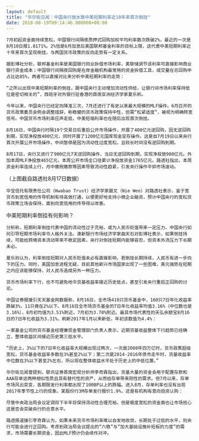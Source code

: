 ```yaml
---
layout: default
title: "华尔街见闻：中国央行放水致中美短期利率近10年来首次倒挂"
date: 2018-08-19T09:14:46.000000+08:00
---
```


    7月初起资金面持续宽松，中国银行间隔夜质押式回购加权平均利率数次跌破2%，最近的一次是8月10日报1.8171%。2%恰是6月加息后美国联邦基金利率的目标上限，这代表中美短期利率近十年来首次呈现倒挂，与两国货币政策的反向走势有一定关系。

    据彭博社分析，联邦基金利率是美国银行同业拆借市场利率，美联储调节该利率可直接影响商业银行资金成本；中国银行间隔夜回购是在岸金融机构最常用的资金拆借工具，成交量在总回购中占比达85%，两者可以直接对比来分析中美短期利率的走势：

    “之所以出现中美短期利率的倒挂，跟中国央行主动增加流动性供给，让银行间市场利率保持低位是密切相关的”，西班牙对外银行驻香港的首席亚洲经济学家夏乐称。

    今年以来，中国央行已经定向降准三次，7月还进行了有史以来最大规模的MLF操作。6月召开的货币政策委员会例会调整措辞，称稳健的货币政策保持中性，但需“松紧适度”，被视为明确转宽信号。中国货币市场利率应声走低，中美短端利率也在随后出现首次倒挂。

    8月16日，中国央行时隔19个交易日后重启公开市场操作，开展了400亿元逆回购，因无逆回购到期，实现净投放400亿元，同时开展了1200亿元国库现金定存操作。这是自7月19日以来央行首次开展公开市场操作，中间暂停是因为流动性过度宽松，且较长时间没有逆回购到期。

    8月17日，央行又进行了900亿元7天逆回购操作，当日无逆回购到期，实现净投放900亿元。外加本周MLF净投放465亿元，本周公开市场全口径累计净投放资金1765亿元。路透社指出，本周资金利率连续上行，月中缴税缴款等因素导致流动性趋紧，引发央行操作平抑市场波动。


（上图截自路透社8月17日数据）

    华宝信托有限责任公司（Hwabao Trust）经济学家聂文（Nie Wen）对路透社表示，鉴于宽货币到宽信用的传导机制有待高效打通，以便更好地支持小微企业融资，预计中国央行的宽松货币政策立场会保持，直到向宽信用的传导得以改善。

中美短期利率倒挂有何影响？

    分析称，短期利率倒挂代表中国的流动性过于充裕，或为人民币贬值带来一定压力，中国央行如何引导短期市场利率令人格外关注。澳新银行市场经济学家曲天石对彭博社表示，如果倒挂持续，可能给跨境资本流动带来不稳定因素，央行对倒挂短期内能够容忍，但资本外流压力下长期未必。

    夏乐则认为，利率倒挂短期对人民币贬值未必有直接影响，若倒挂长期持续，人民币有进一步向下的压力。同时，美国加息进程无疑，目前其他新兴市场国家出现了一些困难，美元强势在短期之内应该能够保持，对人民币造成另外一种压力。

    货币市场利率下行，也不可避免地令货基收益率接近历史低点，甚至引发央行重启正回购的讨论。

    中国证券报援引天天基金网数据称，8月16日，全市场410只货币基金中，160只7日年化收益率跌破3%，11只竟在2%以下。8月16日全市场货币基金的7日年化收益率均值3.16%（中位数也是3.16%），8月初均值为3.51%附近，7月初为3.70%附近。最具市场代表性的天弘余额宝8月16日的7日年化收益为3.31%，刷新2017年1月以来新低，年初该数值为4.4%：

    一家基金公司的货币基金经理兼现金管理部门负责人表示，近期货基收益整体下行趋势已经确立，整体收益区间接近历史第三低水平。

    “历史上，3%以下的7日年化收益率大规模出现过两次，一次是2008年四万亿时，货币政策超级宽松，货币基金收益率多数在3%甚至2%以下；第二次是2014-2016年债市走牛时，货基收益率中位数在3%以下甚至2%左右，所以现在整体收益水平处于历史上的中低位置。”

    华尔街见闻曾提到，联讯证券首席宏观分析师李奇霖指出，货基大量的资金会用于配置存款和AAA存单这两种相似性质且具有替代性的资产，从而给存单带来刚性的需求。但7月以来，存单市场风云突变，各期限发行利率都出现了100BP以上的跌幅。进入8月，存单利率也没有出现2017年季节性上行的现象。某股份行3M存单发行报价1.9%，还是有机构有意向投资认购：

    尽管中央政治局会议定调将下半年将保持流动性合理充裕，但是极度宽松的资金面也让市场担心这是否会突破央行的合意水平。

    路透报道援引李奇霖认为，如果未来货币市场利率难以自发地收敛，长期处于过低的水平，则央行可能会进行正回购。考虑到政治局会议提出的“六稳”与“加大基础设施补短板的力度”的需求，市场需要长期资金，因此MLF预计仍会续作对冲。

